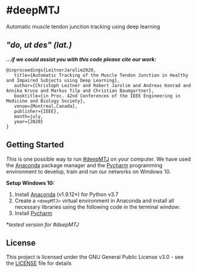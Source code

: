 # #deepMTJ
Automatic muscle tendon junction tracking using deep learning

## *"do, ut des" (lat.)*

***...if we could assist you with this code please cite our work:***

```
@inproceedings{LeitnerJarolim2020,
   title={Automatic Tracking of the Muscle Tendon Junction in Healthy and Impaired Subjects using Deep Learning},
   author={Christoph Leitner and Robert Jarolim and Andreas Konrad and Annika Kruse and Markus Tilp and Christian Baumgartner},
   booktitle={in Proc. 42nd Conferences of the IEEE Engineering in Medicine and Biology Society},
   venue={Montreal,Canada},
   publisher={IEEE},
   month=july,
   year={2020}  
}
```

## Getting Started

This is one possible way to run [#deepMTJ](https://github.com/luuleitner/deepMTJ) on your computer. We have used the [Anaconda](https://www.anaconda.com/) package manager and the [Pycharm](https://www.jetbrains.com/pycharm/) programming environment to develop, train and run our networks on Windows 10.

**Setup Windows 10:**

1. Install [Anaconda](https://www.anaconda.com/) (v1.9.12*) for Python v3.7
2. Create a `<deepMTJ>` virtual environment in Anaconda and install all necessary libraries using the following code in the terminal window:
3. Install [Pycharm](https://www.jetbrains.com/pycharm/)



**tested version for #deepMTJ*

## License

This project is licensed under the GNU General Public License v3.0 - see the [LICENSE](https://github.com/luuleitner/deepMTJ/blob/master/LICENSE) file for details


